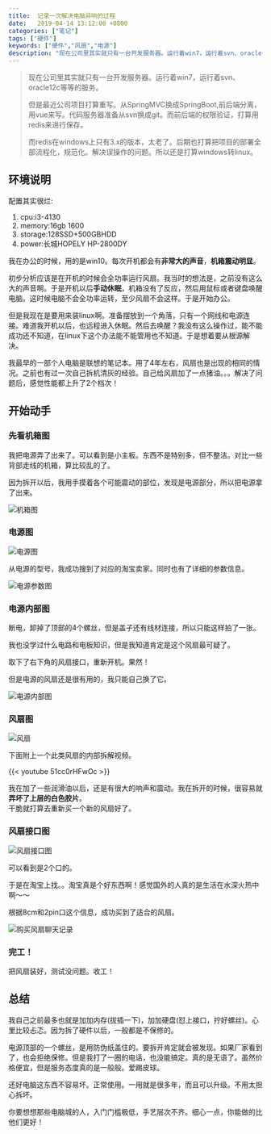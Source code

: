 ```yaml
---
title:  记录一次解决电脑异响的过程
date:   2019-04-14 13:12:00 +0800
categories: ["笔记"]
tags: ["硬件"]
keywords: ["硬件","风扇","电源"]
description: "现在公司里其实就只有一台开发服务器。运行着win7，运行着svn、oracle12c等等的服务。但是最近公司项目打算重写。从SpringMVC换成SpringBoot,前后端分离，用vue来写。代码服务器准备从svn换成git。而前后端的权限验证，打算用redis来进行保存。而redis在windows上只有3.x的版本，太老了。后期也打算把项目的部署全部流程化，规范化。解决误操作的问题。所以还是打算windows转linux"
---
```



> 现在公司里其实就只有一台开发服务器。运行着win7，运行着svn、oracle12c等等的服务。
> 
> 但是最近公司项目打算重写。从SpringMVC换成SpringBoot,前后端分离，用vue来写。代码服务器准备从svn换成git。而前后端的权限验证，打算用redis来进行保存。
> 
> 而redis在windows上只有3.x的版本，太老了。后期也打算把项目的部署全部流程化，规范化。解决误操作的问题。所以还是打算windows转linux。

## 环境说明

配置其实很烂:

1. cpu:i3-4130
2. memory:16gb 1600
3. storage:128SSD+500GBHDD
4. power:长城HOPELY HP-2800DY

我在办公的时候，用的是win10。每次开机都会有**非常大的声音**，**机箱震动明显**。

初步分析应该是在开机的时候会全功率运行风扇。我当时的想法是，之前没有这么大的声音啊。于是开机以后**手动休眠**，机箱没有了反应，然后用鼠标或者键盘唤醒电脑。这时候电脑不会全功率运转，至少风扇不会这样。于是开始办公。

但是我现在是要用来装linux啊。准备摆放到一个角落，只有一个网线和电源连接。难道我开机以后，也远程进入休眠。然后去唤醒？我没有这么操作过，能不能成功还不知道，在linux下这个办法能不能管用也不知道。于是想着要从根源解决。

我最早的一部个人电脑是联想的笔记本。用了4年左右，风扇也是出现的相同的情况。之前也有过一次自己拆机清灰的经验。自己给风扇加了一点猪油。。。解决了问题后，感觉性能都上升了2个档次！

## 开始动手

### 先看机箱图

我把电源弄了出来了。可以看到是小主板。东西不是特别多，但不整洁。对比一些背部走线的机箱，算比较乱的了。

因为拆开以后，我用手摸着各个可能震动的部位，发现是电源部分，所以把电源拿了出来。

![机箱图](/images/workstation/机箱图.jpg)

### 电源图

![电源图](/images/workstation/电源图.jpg)

从电源的型号，我成功搜到了对应的淘宝卖家。同时也有了详细的参数信息。

![电源参数图](/images/workstation/电源参数图.jpg)

### 电源内部图

断电，卸掉了顶部的4个螺丝，但是盖子还有线材连接，所以只能这样拍了一张。

我也没学过什么电路和电板知识，但是我知道肯定是这个风扇最可疑了。

取下了右下角的风扇接口，重新开机。果然！

但是电源的风扇还是很有用的，我只能自己换了它。

![电源内部图](/images/workstation/电源内部图.jpg)

### 风扇图

![风扇](/images/workstation/风扇.jpg)

下面附上一个此类风扇的内部拆解视频。

{{< youtube 51cc0rHFwOc >}}

我在加了一些润滑油以后，还是有很大的响声和震动。我在拆开的时候，很容易就**弄坏了上层的白色胶片**。  
干脆就打算去重新买一个新的风扇好了。

### 风扇接口图

![风扇接口图](/images/workstation/风扇接口图.jpg)

可以看到是2个口的。

于是在淘宝上找。。淘宝真是个好东西啊！感觉国外的人真的是生活在水深火热中啊～～

根据8cm和2pin口这个信息，成功买到了适合的风扇。

![购买风扇聊天记录](/images/workstation/购买风扇聊天记录.png)

### 完工！

把风扇装好，测试没问题。收工！


## 总结

我自己之前最多也就是加加内存(拔插一下)，加加硬盘(怼上接口，拧好螺丝)。心里比较忐忑。因为拆了硬件以后，一般都是不保修的。

电源顶部的一个螺丝，是用防伪纸盖住的。要拆开肯定就会被发现。如果厂家看到了，也会拒绝保修。但是我打了一圈的电话，也没能搞定。真的是无语了。虽然价格便宜，但是服务态度真的是一般般。爱踢皮球。

还好电脑这东西不容易坏。正常使用。一用就是很多年，而且可以升级。不用太担心拆坏。

你要想想那些电脑城的人，入门门槛极低，手艺层次不齐。细心一点，你能做的比他们更好！






